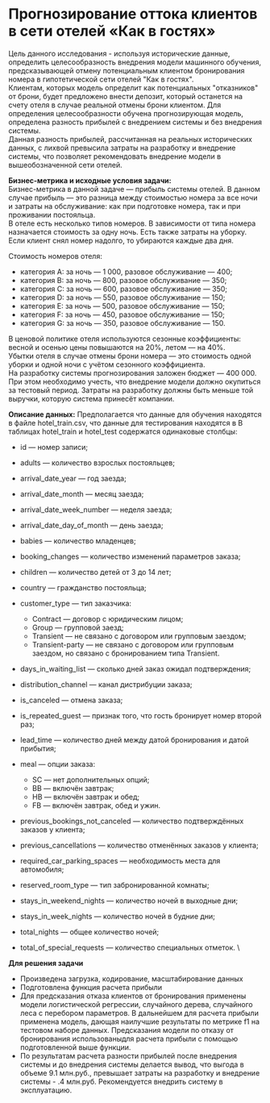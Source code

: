 # Прогнозирование оттока клиентов в сети отелей «Как в гостях»

Цель данного исследования - используя исторические данные, определить целесообразность внедрения модели машинного обучения, предсказывающей отмену потенциальным клиентом бронирования номера в гипотетической сети отелей "Как в гостях". \
Клиентам, которых модель определит как потенциальных "отказников" от брони, будет предложено внести депозит, который останется на счету отеля в случае реальной отмены брони клиентом. Для определения целесообразности обучена прогнозирующая модель, определена разность прибылей с внедрением системы и без внедрения системы. \
Данная разность прибылей, рассчитанная на реальных исторических данных, с лихвой превысила затраты на разработку и внедрение системы, что позволяет рекомендовать внедрение модели в вышеобозначенной сети отелей.

**Бизнес-метрика и исходные условия задачи:** \
Бизнес-метрика в данной задаче — прибыль системы отелей. В данном случае прибыль — это разница между стоимостью номера за все ночи и затраты на обслуживание: как при подготовке номера, так и при проживании постояльца. \
В отеле есть несколько типов номеров. В зависимости от типа номера назначается стоимость за одну ночь. Есть также затраты на уборку. Если клиент снял номер надолго, то убираются каждые два дня.

Стоимость номеров отеля:
* категория A: за ночь — 1 000, разовое обслуживание — 400;
* категория B: за ночь — 800, разовое обслуживание — 350;
* категория C: за ночь — 600, разовое обслуживание — 350;
* категория D: за ночь — 550, разовое обслуживание — 150;
* категория E: за ночь — 500, разовое обслуживание — 150;
* категория F: за ночь — 450, разовое обслуживание — 150;
* категория G: за ночь — 350, разовое обслуживание — 150.

В ценовой политике отеля используются сезонные коэффициенты: весной и осенью цены повышаются на 20%, летом — на 40%. \
Убытки отеля в случае отмены брони номера — это стоимость одной уборки и одной ночи с учётом сезонного коэффициента. \
На разработку системы прогнозирования заложен бюджет — 400 000. При этом необходимо учесть, что внедрение модели должно окупиться за тестовый период. Затраты на разработку должны быть меньше той выручки, которую система принесёт компании. 

**Описание данных:**
Предполагается что данные для обучения находятся в файле hotel_train.csv, что данные для тестирования находятся в 
В таблицах hotel_train и hotel_test содержатся одинаковые столбцы:

* id — номер записи;
* adults  — количество взрослых постояльцев;
* arrival_date_year — год заезда;
* arrival_date_month — месяц заезда;
* arrival_date_week_number — неделя заезда;
* arrival_date_day_of_month — день заезда;
* babies — количество младенцев;
* booking_changes — количество изменений параметров заказа;
* children — количество детей от 3 до 14 лет;
* country — гражданство постояльца;
* customer_type  — тип заказчика:
      
    * Contract — договор с юридическим лицом;
    * Group — групповой заезд;
    * Transient — не связано с договором или групповым заездом;
    * Transient-party — не связано с договором или групповым заездом, но связано с бронированием типа Transient.
* days_in_waiting_list — сколько дней заказ ожидал подтверждения;
* distribution_channel — канал дистрибуции заказа;
* is_canceled — отмена заказа;
* is_repeated_guest — признак того, что гость бронирует номер второй раз;
* lead_time — количество дней между датой бронирования и датой прибытия;
* meal — опции заказа:
     
    * SC — нет дополнительных опций;
    * BB — включён завтрак;
    * HB — включён завтрак и обед;
    * FB — включён завтрак, обед и ужин.
* previous_bookings_not_canceled — количество подтверждённых заказов у клиента;
* previous_cancellations — количество отменённых заказов у клиента;
* required_car_parking_spaces — необходимость места для автомобиля;
* reserved_room_type  — тип забронированной комнаты;
* stays_in_weekend_nights — количество ночей в выходные дни;
* stays_in_week_nights — количество ночей в будние дни;
* total_nights — общее количество ночей;
* total_of_special_requests — количество специальных отметок. \

**Для решения задачи**
* Произведена загрузка, кодирование, масштабирование данных
* Подготовлена функция расчета прибыли
* Для предсказания отказа клиентов от бронирования применены модели логистической регрессии, случайного дерева, случайного леса с перебором параметров. В дальнейшем для расчета прибыли применена модель, дающая наилучшие результаты по метрике f1 на тестовом наборе данных. Предсказания модели по отказу от бронирования использованыдля расчета прибыли с помощью подготовленной выше функции.
* По результатам расчета разности прибылей после внедрения системы и до внедрения системы делается вывод, что выгода в объеме 9.1 млн.руб., превышает затраты на разработку и внедрение системы - .4 млн.руб. Рекомендуется внедрить систему в эксплуатацию.
